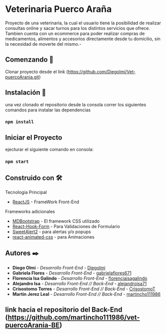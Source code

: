 # Veterinaria Puerco Araña
Proyecto de una veterinaria, la cual el usuario tiene la posibilidad de realizar consultas online y sacar turnos para los distintos servicios que ofrece.
Tambien cuenta con un ecommerce para poder realizar compras de medicamentos, alimentos y accesorios directamente desde tu domicilio, sin la necesidad de moverte del mismo.-

## Comenzando 🚀

 Clonar proyecto desde el link (https://github.com/Diegolmi/Vet-puercoArania.git)



 ## Instalación 🔧
 una vez clonado el repositorio desde la consola correr los siguientes comandos para instalar las dependencias
### `npm install`

## Iniciar el Proyecto
ejecturar el siguiente comando en consola: 
### `npm start`

## Construido con 🛠️
Tecnologia Principal
* [ReactJS](https://es.reactjs.org/) - FrameWork Front-End

Frameworks adicionales
* [MDBootstrap](https://mdbootstrap.com/docs/react/) - El framework CSS utilizado
* [React-Hook-Form](https://react-hook-form.com/) - Para Validaciones de Formulario
* [SweetAlert2](https://sweetalert2.github.io/) - para alertas y/o popups
* [react-animated-css](https://www.npmjs.com/package/react-animated-css) - para Animaciones

## Autores ✒️
* **Diego Olmi** - *Desarrollo Front-End* - [Diegolmi](https://github.com/Diegolmi)
* **Gabriela Flores** - *Desarrollo Front-End* - [gabrielaflores671](https://github.com/gabrielaflores671)
* **Florencia Isa Galindo** - *Desarrollo Front-End* - [florenciaisagalindo](https://github.com/florenciaisagalindo)
* **Alejandro Isa** - *Desarrollo Front-End // Back-End* - [alejandroisa71](https://github.com/alejandroisa71)
* **Crisostomo Torres** - *Desarrollo Front-End // Back-End* - [CrisostomoT](https://github.com/CrisostomoT)
* **Martin Jerez Leal** - *Desarrollo Front-End // Back-End* - [martincho111986](https://github.com/martincho111986)

## link hacia el repositorio del Back-End (https://github.com/martincho111986/vet-puercoArania-BE)


